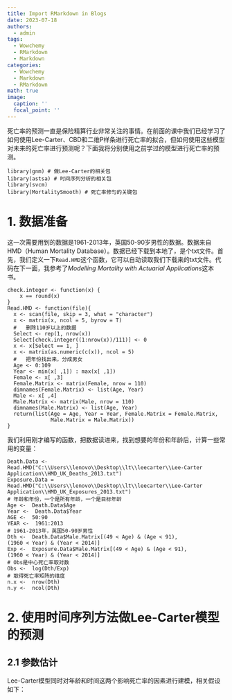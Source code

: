 ```yaml
---
title: Import RMarkdown in Blogs
date: 2023-07-18
authors:
  - admin
tags:
  - Wowchemy
  - RMarkdown
  - Markdown
categories:
  - Wowchemy
  - Markdown
  - RMarkdown 
math: true
image:
  caption: ''
  focal_point: ''
---
```


死亡率的预测一直是保险精算行业非常关注的事情。在前面的课中我们已经学习了如何使用Lee-Carter、CBD和二维P样条进行死亡率的拟合，但如何使用这些模型对未来的死亡率进行预测呢？下面我将分别使用之前学过的模型进行死亡率的预测。

    library(gnm) # 做Lee-Carter的相关包
    library(astsa) # 时间序列分析的相关包
    library(svcm)
    library(MortalitySmooth) # 死亡率修匀的关键包

# 1. 数据准备

这一次需要用到的数据是1961-2013年，英国50-90岁男性的数据。数据来自HMD（Human
Mortality
Database）。数据已经下载到本地了，是个txt文件。首先，我们定义一下`Read.HMD`这个函数，它可以自动读取我们下载来的txt文件。代码在下一面，我参考了*Modelling
Mortality with Actuarial Applications*这本书。

    check.integer <- function(x) {
        x == round(x)
    }
    Read.HMD <- function(file){
      x <- scan(file, skip = 3, what = "character") 
      x <- matrix(x, ncol = 5, byrow = T)
      #   删除110岁以上的数据
      Select <- rep(1, nrow(x))
      Select[check.integer((1:nrow(x))/111)] <- 0
      x <- x[Select == 1, ]
      x <- matrix(as.numeric(c(x)), ncol = 5)
      #   把年份找出来，分成男女
      Age <- 0:109
      Year <- min(x[ ,1]) : max(x[ ,1])
      Female <- x[ ,3]
      Female.Matrix <- matrix(Female, nrow = 110)
      dimnames(Female.Matrix) <- list(Age, Year)
      Male <- x[ ,4]
      Male.Matrix <- matrix(Male, nrow = 110)
      dimnames(Male.Matrix) <- list(Age, Year)
      return(list(Age = Age, Year = Year, Female.Matrix = Female.Matrix,
                  Male.Matrix = Male.Matrix))
    }

我们利用刚才编写的函数，把数据读进来，找到想要的年份和年龄后，计算一些常用的变量：

    Death.Data <-  Read.HMD("C:\\Users\\lenovo\\Desktop\\lt\\leecarter\\Lee-Carter Application\\HMD_UK_Deaths_2013.txt")
    Exposure.Data = Read.HMD("C:\\Users\\lenovo\\Desktop\\lt\\leecarter\\Lee-Carter Application\\HMD_UK_Exposures_2013.txt")
    # 年龄和年份，一个是所有年龄，一个是目标年龄
    Age <-  Death.Data$Age
    Year <-  Death.Data$Year
    AGE <-  50:90
    YEAR <-  1961:2013
    # 1961-2013年，英国50-90岁男性
    Dth <-  Death.Data$Male.Matrix[(49 < Age) & (Age < 91),
    (1960 < Year) & (Year < 2014)]
    Exp <-  Exposure.Data$Male.Matrix[(49 < Age) & (Age < 91),
    (1960 < Year) & (Year < 2014)]
    # Obs是中心死亡率取对数
    Obs <-  log(Dth/Exp)
    # 取得死亡率矩阵的维度
    n.x <-  nrow(Dth)
    n.y <-  ncol(Dth)

# 2. 使用时间序列方法做Lee-Carter模型的预测

## 2.1 参数估计

Lee-Carter模型同时对年龄和时间这两个影响死亡率的因素进行建模，相关假设如下：